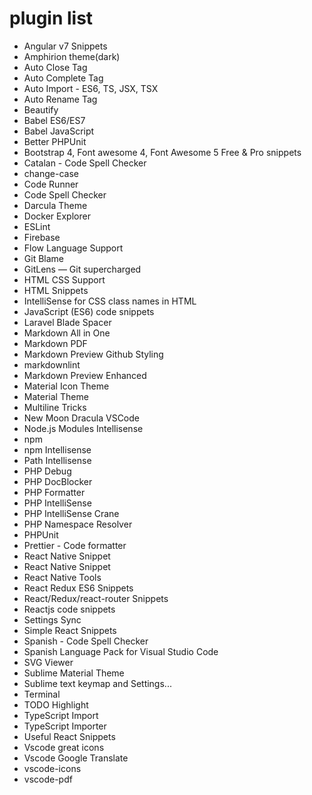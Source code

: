 # plugin list


* Angular v7 Snippets
* Amphirion theme(dark)
* Auto Close Tag
* Auto Complete Tag
* Auto Import - ES6, TS, JSX, TSX
* Auto Rename Tag
* Beautify
* Babel ES6/ES7
* Babel JavaScript
* Better PHPUnit
* Bootstrap 4, Font awesome 4, Font Awesome 5 Free & Pro snippets
* Catalan - Code Spell Checker
* change-case
* Code Runner
* Code Spell Checker
* Darcula Theme
* Docker Explorer
* ESLint
* Firebase
* Flow Language Support
* Git Blame
* GitLens — Git supercharged
* HTML CSS Support
* HTML Snippets
* IntelliSense for CSS class names in HTML
* JavaScript (ES6) code snippets
* Laravel Blade Spacer
* Markdown All in One
* Markdown PDF
* Markdown Preview Github Styling
* markdownlint
* Markdown Preview Enhanced
* Material Icon Theme
* Material Theme
* Multiline Tricks
* New Moon Dracula VSCode
* Node.js Modules Intellisense
* npm
* npm Intellisense
* Path Intellisense
* PHP Debug
* PHP DocBlocker
* PHP Formatter
* PHP IntelliSense
* PHP IntelliSense Crane
* PHP Namespace Resolver
* PHPUnit
* Prettier - Code formatter
* React Native Snippet
* React Native Snippet
* React Native Tools
* React Redux ES6 Snippets
* React/Redux/react-router Snippets
* Reactjs code snippets
* Settings Sync
* Simple React Snippets
* Spanish - Code Spell Checker
* Spanish Language Pack for Visual Studio Code
* SVG Viewer
* Sublime Material Theme
* Sublime text keymap and Settings...
* Terminal
* TODO Highlight
* TypeScript Import
* TypeScript Importer
* Useful React Snippets
* Vscode great icons
* Vscode Google Translate
* vscode-icons
* vscode-pdf

